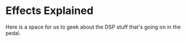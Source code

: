 # Effects Explained

Here is a space for us to geek about the DSP stuff that's going on in the pedal. 